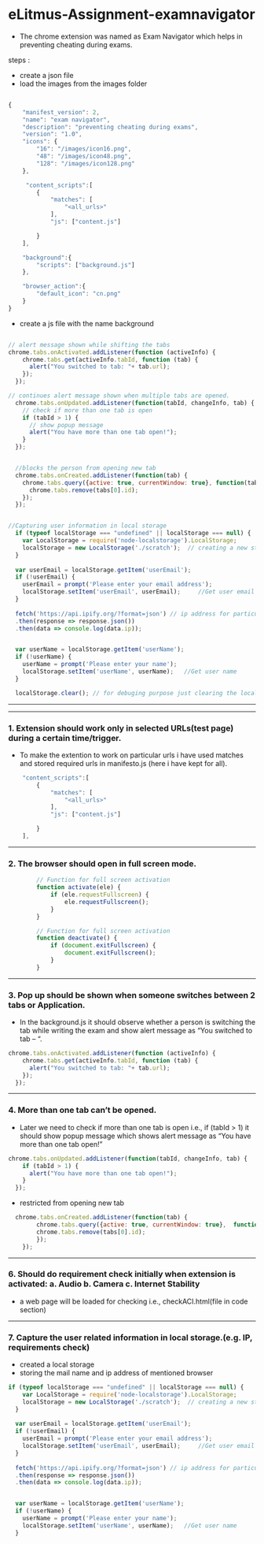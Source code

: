 # eLitmus-Assignment-examnavigator
+ The chrome extension was named as Exam Navigator which helps in preventing cheating during exams.

steps :
+ create a json file
+ load the images from the images folder
```javascript

{
    "manifest_version": 2,
    "name": "exam navigator",
    "description": "preventing cheating during exams",
    "version": "1.0",
    "icons": {
        "16": "/images/icon16.png",
        "48": "/images/icon48.png",
        "128": "/images/icon128.png"
    },

     "content_scripts":[
        {
            "matches": [
                "<all_urls>"
            ],
            "js": ["content.js"]

        }
    ],

    "background":{
        "scripts": ["background.js"]
    },

    "browser_action":{
        "default_icon": "cn.png"
    }
}
```
+ create a js file with the name background
```javascript

// alert message shown while shifting the tabs
chrome.tabs.onActivated.addListener(function (activeInfo) {
    chrome.tabs.get(activeInfo.tabId, function (tab) {
      alert("You switched to tab: "+ tab.url);
    });
  });

// continues alert message shown when multiple tabs are opened.
  chrome.tabs.onUpdated.addListener(function(tabId, changeInfo, tab) {
    // check if more than one tab is open
    if (tabId > 1) {
      // show popup message
      alert("You have more than one tab open!");
    }
  });


  //blocks the person from opening new tab
  chrome.tabs.onCreated.addListener(function(tab) {
    chrome.tabs.query({active: true, currentWindow: true}, function(tabs) {
      chrome.tabs.remove(tabs[0].id);
    });
  });


//Capturing user information in local storage 
  if (typeof localStorage === "undefined" || localStorage === null) {
    var LocalStorage = require('node-localstorage').LocalStorage;
    localStorage = new LocalStorage('./scratch');  // creating a new storage
  }
  
  var userEmail = localStorage.getItem('userEmail');
  if (!userEmail) {
    userEmail = prompt('Please enter your email address');
    localStorage.setItem('userEmail', userEmail);     //Get user email
  }
  
  fetch('https://api.ipify.org/?format=json') // ip address for particular websites that we mention
  .then(response => response.json())
  .then(data => console.log(data.ip));  


  var userName = localStorage.getItem('userName');
  if (!userName) {
    userName = prompt('Please enter your name');
    localStorage.setItem('userName', userName);   //Get user name
  }

  localStorage.clear(); // for debuging purpose just clearing the local storage


```
---
---
### 1. Extension should work only in selected URLs(test page) during a certain time/trigger.
+ To make the extention to work on particular urls  i have used  matches and stored required urls in manifesto.js (here i have kept for all).
```javascript
    "content_scripts":[
        {
            "matches": [
                "<all_urls>"
            ],
            "js": ["content.js"]

        }
    ],
```
---
### 2. The browser should open in full screen mode.
``` javascript
		// Function for full screen activation
		function activate(ele) {
			if (ele.requestFullscreen) {
				ele.requestFullscreen();
			}
		}

		// Function for full screen activation
		function deactivate() {
			if (document.exitFullscreen) {
				document.exitFullscreen();
			}
		}
```
---
### 3. Pop up should be shown when someone switches between 2 tabs or Application.
+ In the background.js it should observe whether a person is switching the tab while writing the exam and show alert message  as “You switched to tab – “. 
```javascript
chrome.tabs.onActivated.addListener(function (activeInfo) {
    chrome.tabs.get(activeInfo.tabId, function (tab) {
      alert("You switched to tab: "+ tab.url);
    });
  });

```
----
### 4. More than one tab can’t be opened.
+ Later we need to check if more than one tab is open i.e., if  (tabId > 1) it should show popup message which shows alert message as “You have more than one tab open!”
```javascript
chrome.tabs.onUpdated.addListener(function(tabId, changeInfo, tab) {
    if (tabId > 1) {
      alert("You have more than one tab open!");
    }
  });

```
+ restricted from opening new tab
```javascript
  chrome.tabs.onCreated.addListener(function(tab) {
        chrome.tabs.query({active: true, currentWindow: true},  function(tabs) {
        chrome.tabs.remove(tabs[0].id);
        });
    });

```
---
### 6. Should do requirement check initially when extension is activated: a. Audio b. Camera c. Internet Stability
+ a web page will be loaded for checking i.e., checkACI.html(file in code section)
---
### 7. Capture the user related information in local storage.(e.g. IP, requirements check)
+ created a local storage
+ storing the mail name and ip address of mentioned browser
```javascript
if (typeof localStorage === "undefined" || localStorage === null) {
    var LocalStorage = require('node-localstorage').LocalStorage;
    localStorage = new LocalStorage('./scratch');  // creating a new storage
  }
  
  var userEmail = localStorage.getItem('userEmail');
  if (!userEmail) {
    userEmail = prompt('Please enter your email address');
    localStorage.setItem('userEmail', userEmail);     //Get user email
  }
  
  fetch('https://api.ipify.org/?format=json') // ip address for particular websites that we mention
  .then(response => response.json())
  .then(data => console.log(data.ip));  


  var userName = localStorage.getItem('userName');
  if (!userName) {
    userName = prompt('Please enter your name');
    localStorage.setItem('userName', userName);   //Get user name
  }
```
